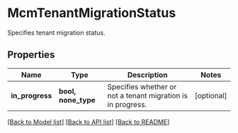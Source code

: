 # McmTenantMigrationStatus

Specifies tenant migration status.

## Properties
Name | Type | Description | Notes
------------ | ------------- | ------------- | -------------
**in_progress** | **bool, none_type** | Specifies whether or not a tenant migration is in progress. | [optional] 

[[Back to Model list]](../README.md#documentation-for-models) [[Back to API list]](../README.md#documentation-for-api-endpoints) [[Back to README]](../README.md)


